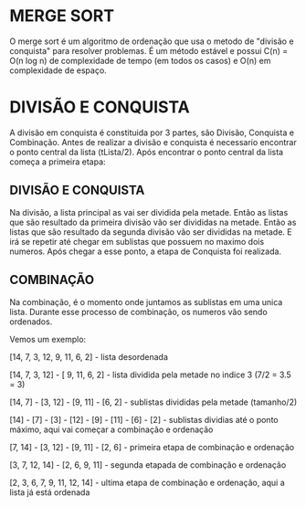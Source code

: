 # MERGE SORT

O merge sort é um algoritmo de ordenação que usa o metodo de "divisão e conquista" para resolver problemas.
É um método estável e possui C(n) = O(n log n) de complexidade de tempo (em todos os casos) e O(n) em complexidade de espaço.

# DIVISÃO E CONQUISTA
A divisão em conquista é constituida por 3 partes, são Divisão, Conquista e Combinação.
Antes de realizar a divisão e conquista é necessario encontrar o ponto central da lista (tLista/2).
Após encontrar o ponto central da lista começa a primeira etapa:
## DIVISÃO E CONQUISTA

Na divisão, a lista principal as vai ser dividida pela metade.
Então as listas que são resultado da primeira divisão vão ser divididas na metade.
Então as listas que são resultado da segunda divisão vão ser divididas na metade.
E irá se repetir até chegar em sublistas que possuem no maximo dois numeros. Após chegar a esse ponto, a etapa de Conquista foi realizada.

## COMBINAÇÃO
Na combinação, é o momento onde juntamos as sublistas em uma unica lista.
Durante esse processo de combinação, os numeros vão sendo ordenados.


Vemos um exemplo:

[14, 7, 3, 12, 9, 11, 6, 2]   - lista desordenada

[14, 7, 3, 12] - [ 9, 11, 6, 2]   - lista dividida pela metade no indice 3 (7/2 = 3.5 = 3)

[14, 7] - [3, 12] - [9, 11] - [6, 2]   - sublistas divididas pela metade (tamanho/2)

[14] - [7] - [3] - [12] - [9] - [11] - [6] - [2]   - sublistas dividias até o ponto máximo, aqui vai começar a combinação e ordenação

[7, 14] - [3, 12] - [9, 11] - [2, 6]    - primeira etapa de combinação e ordenação

[3, 7, 12, 14] - [2, 6, 9, 11]    - segunda etapada de combinação e ordenação

[2, 3, 6, 7, 9, 11, 12, 14] - ultima etapa de combinação e ordenação, aqui a lista já está ordenada

